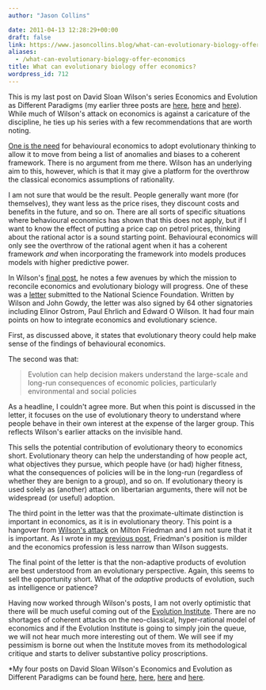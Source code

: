 ```yaml
---
author: "Jason Collins"

date: 2011-04-13 12:28:29+00:00
draft: false
link: https://www.jasoncollins.blog/what-can-evolutionary-biology-offer-economics/
aliases:
  - /what-can-evolutionary-biology-offer-economics
title: What can evolutionary biology offer economics?
wordpress_id: 712
---
```


This is my last post on David Sloan Wilson's series Economics and Evolution as Different Paradigms (my earlier three posts are [here](https://www.jasoncollins.blog/the-evolution-institute/), [here](https://www.jasoncollins.blog/wilson-on-economics-and-evolution/) and [here](https://www.jasoncollins.blog/evolution-and-the-invisible-hand/)). While much of Wilson's attack on economics is against a caricature of the discipline, he ties up his series with a few recommendations that are worth noting.

[One is the need](http://scienceblogs.com/evolution/2010/07/21/economics-and-evolution-as-dif-10/) for behavioural economics to adopt evolutionary thinking to allow it to move from being a list of anomalies and biases to a coherent framework. There is no argument from me there. Wilson has an underlying aim to this, however, which is that it may give a platform for the overthrow the classical economics assumptions of rationality.

I am not sure that would be the result. People generally want more (for themselves), they want less as the price rises, they discount costs and benefits in the future, and so on. There are all sorts of specific situations where behavioural economics has shown that this does not apply, but if I want to know the effect of putting a price cap on petrol prices, thinking about the rational actor is a sound starting point. Behavioural economics will only see the overthrow of the rational agent when it has a coherent framework _and_ when incorporating the framework into models produces models with higher predictive power.

In Wilson's [final post](http://scienceblogs.com/evolution/2010/10/17/economics-and-evolution-as-dif-11/), he notes a few avenues by which the mission to reconcile economics and evolutionary biology will progress. One of these was a [letter](http://evolution-institute.org/sites/default/files/articles/NSF-EvoEco-White-Paper.pdf) submitted to the National Science Foundation. Written by Wilson and John Gowdy, the letter was also signed by 64 other signatories including Elinor Ostrom, Paul Ehrlich and Edward O Wilson. It had four main points on how to integrate economics and evolutionary science.

First, as discussed above, it states that evolutionary theory could help make sense of the findings of behavioural economics.

The second was that:


<blockquote>Evolution can help decision makers understand the large-scale and long-run consequences of economic policies, particularly environmental and social policies</blockquote>


As a headline, I couldn't agree more. But when this point is discussed in the letter, it focuses on the use of evolutionary theory to understand where people behave in their own interest at the expense of the larger group. This reflects Wilson's earlier attacks on the invisible hand.

This sells the potential contribution of evolutionary theory to economics short. Evolutionary theory can help the understanding of how people act, what objectives they pursue, which people have (or had) higher fitness, what the consequences of policies will be in the long-run (regardless of whether they are benign to a group), and so on. If evolutionary theory is used solely as (another) attack on libertarian arguments, there will not be widespread (or useful) adoption.

The third point in the letter was that the proximate-ultimate distinction is important in economics, as it is in evolutionary theory. This point is a hangover from [Wilson's attack](http://scienceblogs.com/evolution/2009/12/16/economics-and-evolution-as-dif-2/) on Milton Friedman and I am not sure that it is important. As I wrote in my [previous post](https://www.jasoncollins.blog/wilson-on-economics-and-evolution/), Friedman's position is milder and the economics profession is less narrow than Wilson suggests.

The final point of the letter is that the non-adaptive products of evolution are best understood from an evolutionary perspective. Again, this seems to sell the opportunity short. What of the _adaptive_ products of evolution, such as intelligence or patience?

Having now worked through Wilson's posts, I am not overly optimistic that there will be much useful coming out of the [Evolution Institute](https://www.jasoncollins.blog/the-evolution-institute/). There are no shortages of coherent attacks on the neo-classical, hyper-rational model of economics and if the Evolution Institute is going to simply join the queue, we will not hear much more interesting out of them. We will see if my pessimism is borne out when the Institute moves from its methodological critique and starts to deliver substantive policy proscriptions.

*My four posts on David Sloan Wilson's Economics and Evolution as Different Paradigms can be found [here](https://www.jasoncollins.blog/the-evolution-institute/), [here](https://www.jasoncollins.blog/wilson-on-economics-and-evolution/), [here](https://www.jasoncollins.blog/evolution-and-the-invisible-hand/) and [here](https://www.jasoncollins.blog/what-can-evolutionary-biology-offer-economics/).
